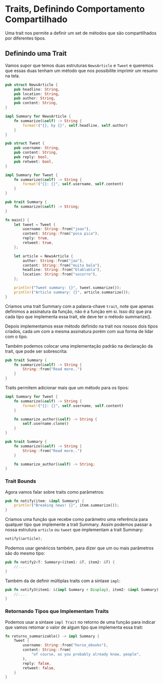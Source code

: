 
# Traits, Definindo Comportamento Compartilhado

Uma trait nos permite a definir um set de métodos que são compartilhados por diferentes tipos.
## Definindo uma Trait

Vamos supor que temos duas estruturas ```NewsArticle``` e ```Tweet``` e queremos que essas duas tenham um método que nos possibilite imprimir um resumo na tela.

```rust
pub struct NewsArticle {
    pub headline: String,
    pub location: String,
    pub author: String,
    pub content: String,
}

impl Summary for NewsArticle {
    fn summarize(&self) -> String {
        format!("{}, by {}", self.headline, self.author)
    }
}

pub struct Tweet {
    pub username: String,
    pub content: String,
    pub reply: bool,
    pub retweet: bool,
}

impl Summary for Tweet {
    fn summarize(&self) -> String {
        format!("{}: {}", self.username, self.content)
    }
}

pub trait Summary {
    fn summarize(&self) -> String;
}

fn main() {
    let tweet = Tweet {
        username: String::from("joao"),
        content: String::from("poca pica"),
        reply: true,
        retweet: true,
    };

    let article = NewsArticle {
        author: String::from("jao"),
        content: String::from("muita bala"),
        headline: String::from("blablabla"),
        location: String::from("socorro"),
    };

    println!("Tweet summary: {}", tweet.summarize());
    println!("Article summary: {}", article.summarize());
}

```

Criamos uma trait Summary com a palavra-chave ```trait```, note que apenas definimos a assinatura da função, não é a função em si. Isso diz que pra cada tipo que implementa essa trait, ele deve ter o método summarize().

Depois implementamos esse método definido na trait nos nossos dois tipos criados, cada um com a mesma assinatura porém com sua forma de lidar com o tipo.

Também podemos colocar uma implementação padrão na declaração da trait, que pode ser sobrescrita:

```rust
pub trait Summary {
    fn summarize(&self) -> String {
        String::from("Read more..")
    }
}
```

Traits permitem adicionar mais que um método para os tipos:

```rust
impl Summary for Tweet {
    fn summarize(&self) -> String {
        format!("{}: {}", self.username, self.content)
    }

    fn summarize_author(&self) -> String {
        self.username.clone()
    }
}

pub trait Summary {
    fn summarize(&self) -> String {
        String::from("Read more..")
    }

    fn summarize_author(&self) -> String;
}
```

### Trait Bounds

Agora vamos falar sobre traits como parâmetros: 

```rust
pub fn notify(item: &impl Summary) {
    println!("Breaking news! {}", item.summarize());
}
```

Criamos uma função que recebe como parâmetro uma referência para qualquer tipo que implemente a trait Summary. Assim podemos passar a nossa estrutura ```article``` ou ```tweet``` que implementam a trait Summary:

```rust
notify(&article);
```

Podemos usar genéricos também, para dizer que um ou mais parâmetros são do mesmo tipo:

```rust
pub fn notify2<T: Summary>(item1: &T, item2: &T) {
	//....
}
```

Também da de definir múltiplas traits com a sintaxe ```impl```:

```rust
pub fn notify3(item1: &(impl Summary + Display), item2: &impl Summary) {
    //....
}
```

### Retornando Tipos que Implementam Traits

Podemos usar a sintaxe ```impl Trait``` no retorno de uma função para indicar que vamos retornar o valor de algum tipo que implementa essa trait:

```rust
fn returns_summarizable() -> impl Summary {
    Tweet {
        username: String::from("horse_ebooks"),
        content: String::from(
            "of course, as you probably already know, people",
        ),
        reply: false,
        retweet: false,
    }
}
```

